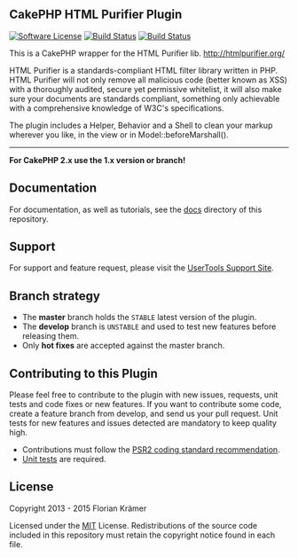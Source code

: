 CakePHP HTML Purifier Plugin
----------------------------

[![Software License](https://img.shields.io/badge/license-MIT-brightgreen.svg?style=flat-square)](LICENSE.txt) 
[![Build Status](https://img.shields.io/travis/burzum/cakephp-html-purifier/master.svg?style=flat-square)](https://travis-ci.org/burzum/cakephp-html-purifier) 
[![Build Status](https://img.shields.io/coveralls/burzum/cakephp-html-purifier/master.svg?style=flat-square)](https://coveralls.io/r/burzum/cakephp-html-purifier)

This is a CakePHP wrapper for the HTML Purifier lib. http://htmlpurifier.org/

HTML Purifier is a standards-compliant HTML filter library written in PHP. HTML Purifier will not only remove all malicious code (better known as XSS) with a thoroughly audited, secure yet permissive whitelist, it will also make sure your documents are standards compliant, something only achievable with a comprehensive knowledge of W3C's specifications.

The plugin includes a Helper, Behavior and a Shell to clean your markup wherever you like, in the view or in Model::beforeMarshall().

---

**For CakePHP 2.x use the 1.x version or branch!**

Documentation
-------------

For documentation, as well as tutorials, see the [docs](docs/Home.md) directory of this repository.

Support
-------

For support and feature request, please visit the [UserTools Support Site](https://github.com/burzum/cakephp-user-tools/issues).

Branch strategy
-------------

* The **master** branch holds the `STABLE` latest version of the plugin.
* The **develop** branch is `UNSTABLE` and used to test new features before releasing them.
* Only **hot fixes** are accepted against the master branch.

Contributing to this Plugin
---------------------------

Please feel free to contribute to the plugin with new issues, requests, unit tests and code fixes or new features. If you want to contribute some code, create a feature branch from develop, and send us your pull request. Unit tests for new features and issues detected are mandatory to keep quality high.

* Contributions must follow the [PSR2 coding standard recommendation](https://github.com/php-fig-rectified/fig-rectified-standards).
* [Unit tests](http://book.cakephp.org/3.0/en/development/testing.html) are required.

License
-------

Copyright 2013 - 2015 Florian Krämer

Licensed under the [MIT](http://www.opensource.org/licenses/mit-license.php) License. Redistributions of the source code included in this repository must retain the copyright notice found in each file.
